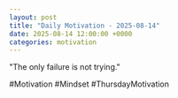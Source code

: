 ```yaml
---
layout: post
title: "Daily Motivation - 2025-08-14"
date: 2025-08-14 12:00:00 +0000
categories: motivation
---
```


"The only failure is not trying."

#Motivation #Mindset #ThursdayMotivation
